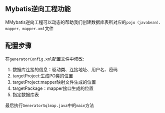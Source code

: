 ## Mybatis逆向工程功能
MMybatis逆向工程可以动态的帮助我们创建数据库表所对应的```pojo（javabean）、mapper、mapper.xml```文件

## 配置步骤
在```generatorConfig.xml```配置文件中修改: <br/>
1. 数据库连接的信息：驱动类、连接地址、用户名、密码
2. targetProject:生成PO类的位置
3. targetProject:mapper映射文件生成的位置
4. targetPackage：mapper接口生成的位置
5. 指定数据库表

最后执行```GeneratorSqlmap.java```中的```main```方法

